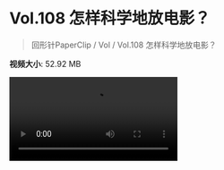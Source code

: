 # Vol.108 怎样科学地放电影？

> 回形针PaperClip / Vol / Vol.108 怎样科学地放电影？

**视频大小**: 52.92 MB

<div class="video"><video src="https://file.hsyhx.top/archive/PaperClip/Vol/108.mp4" controls preload>🤔 您的浏览器不支持 video 标签</video></div>